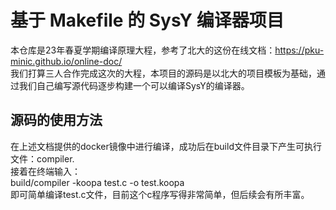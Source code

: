 # 基于 Makefile 的 SysY 编译器项目
本仓库是23年春夏学期编译原理大程，参考了北大的这份在线文档：https://pku-minic.github.io/online-doc/<br>
我们打算三人合作完成这次的大程，本项目的源码是以北大的项目模板为基础，通过我们自己编写源代码逐步构建一个可以编译SysY的编译器。
## 源码的使用方法
在上述文档提供的docker镜像中进行编译，成功后在build文件目录下产生可执行文件：compiler.<br>
接着在终端输入：<br>
build/compiler -koopa test.c -o test.koopa<br>
即可简单编译test.c文件，目前这个c程序写得非常简单，但后续会有所丰富。<br>